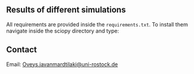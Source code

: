 
## Results of different simulations

All requirements are provided inside the `requirements.txt`. To install them navigate inside the sciopy directory and type:








## Contact

Email: Oveys.javanmardtilaki@uni-rostock.de
